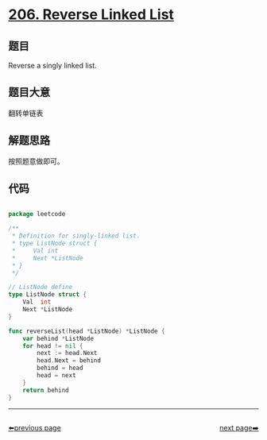 # [206. Reverse Linked List](https://leetcode.com/problems/reverse-linked-list/description/)

## 题目

Reverse a singly linked list.

## 题目大意

翻转单链表


## 解题思路

按照题意做即可。

## 代码

```go

package leetcode

/**
 * Definition for singly-linked list.
 * type ListNode struct {
 *     Val int
 *     Next *ListNode
 * }
 */

// ListNode define
type ListNode struct {
	Val  int
	Next *ListNode
}

func reverseList(head *ListNode) *ListNode {
	var behind *ListNode
	for head != nil {
		next := head.Next
		head.Next = behind
		behind = head
		head = next
	}
	return behind
}

```



----------------------------------------------
<div style="display: flex;justify-content: space-between;align-items: center;">
<p><a href="https://books.halfrost.com/leetcode/ChapterFour/0200~0299/0205.Isomorphic-Strings/">⬅️previous page</a></p>
<p><a href="https://books.halfrost.com/leetcode/ChapterFour/0200~0299/0207.Course-Schedule/">next page➡️</a></p>
</div>
